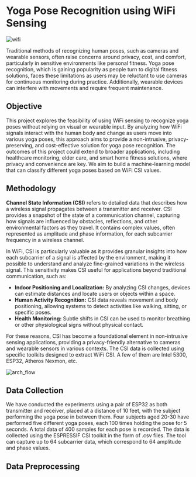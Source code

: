 # Yoga Pose Recognition using WiFi Sensing

![wifi](https://github.com/user-attachments/assets/0eaae8ce-e14a-4f1b-8377-e96215ddd412)

Traditional methods of recognizing human poses, such as cameras and wearable sensors, often raise concerns around privacy, cost, and comfort, particularly in sensitive environments like personal fitness. Yoga pose recognition, which is gaining popularity as people turn to digital fitness solutions, faces these limitations as users may be reluctant to use cameras for continuous monitoring during practice. Additionally, wearable devices can interfere with movements and require frequent maintenance.

## Objective

This project explores the feasibility of using WiFi sensing to recognize yoga poses without relying on visual or wearable input. By analyzing how WiFi signals interact with the human body and change as users move into various yoga poses, this approach aims to provide a non-intrusive, privacy-preserving, and cost-effective solution for yoga pose recognition. The outcomes of this project could extend to broader applications, including healthcare monitoring, elder care, and smart home fitness solutions, where privacy and convenience are key. We aim to build a machine-learning model that can classify different yoga poses based on WiFi CSI values.

## Methodology

 **Channel State Information (CSI)** refers to detailed data that describes how a wireless signal propagates between a transmitter and receiver. CSI provides a snapshot of the state of a communication channel, capturing how signals are influenced by obstacles, reflections, and other environmental factors as they travel. It contains complex values, often represented as amplitude and phase information, for each subcarrier frequency in a wireless channel.

In WiFi, CSI is particularly valuable as it provides granular insights into how each subcarrier of a signal is affected by the environment, making it possible to understand and analyze fine-grained variations in the wireless signal. This sensitivity makes CSI useful for applications beyond traditional communication, such as:

- **Indoor Positioning and Localization:** By analyzing CSI changes, devices can estimate distances and locate users or objects within a space.
- **Human Activity Recognition:** CSI data reveals movement and body positioning, allowing systems to detect activities like walking, sitting, or specific poses.
- **Health Monitoring:** Subtle shifts in CSI can be used to monitor breathing or other physiological signs without physical contact.

For these reasons, CSI has become a foundational element in non-intrusive sensing applications, providing a privacy-friendly alternative to cameras and wearable sensors in various contexts. The CSI data is collected using specific toolkits designed to extract WiFi CSI. A few of them are Intel 5300, ESP32, Atheros Nexmon, etc.

![arch_flow](https://github.com/user-attachments/assets/be76f17a-1a3a-4f63-b047-53612eb0ee30)

## Data Collection

We have conducted the experiments using a pair of ESP32 as both transmitter and receiver, placed at a distance of 10 feet, with the subject performing the yoga pose in between them. Four subjects aged 20-30 have performed five different yoga poses, each 100 times holding the pose for 5 seconds. A total data of 400 samples for each pose is recorded. The data is collected using the ESPRESSIF CSI toolkit in the form of .csv files. The tool can capture up to 64 subcarrier data, which correspond to 64 amplitude and phase values. 

## Data Preprocessing



